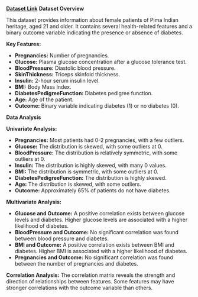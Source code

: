 **[Dataset Link](https://www.kaggle.com/datasets/mathchi/diabetes-data-set/data)**
**Dataset Overview**

This dataset provides information about female patients of Pima Indian heritage, aged 21 and older. It contains several health-related features and a binary outcome variable indicating the presence or absence of diabetes.

**Key Features:**

* **Pregnancies:** Number of pregnancies.
* **Glucose:** Plasma glucose concentration after a glucose tolerance test.
* **BloodPressure:** Diastolic blood pressure.
* **SkinThickness:** Triceps skinfold thickness.
* **Insulin:** 2-hour serum insulin level.
* **BMI:** Body Mass Index.
* **DiabetesPedigreeFunction:** Diabetes pedigree function.
* **Age:** Age of the patient.
* **Outcome:** Binary variable indicating diabetes (1) or no diabetes (0).

**Data Analysis**

**Univariate Analysis:**
* **Pregnancies:** Most patients had 0-2 pregnancies, with a few outliers.
* **Glucose:** The distribution is skewed, with some outliers at 0.
* **BloodPressure:** The distribution is relatively symmetric, with some outliers at 0.
* **Insulin:** The distribution is highly skewed, with many 0 values.
* **BMI:** The distribution is symmetric, with some outliers at 0.
* **DiabetesPedigreeFunction:** The distribution is highly skewed.
* **Age:** The distribution is skewed, with some outliers.
* **Outcome:** Approximately 65% of patients do not have diabetes.

**Multivariate Analysis:**
* **Glucose and Outcome:** A positive correlation exists between glucose levels and diabetes. Higher glucose levels are associated with a higher likelihood of diabetes.
* **BloodPressure and Outcome:** No significant correlation was found between blood pressure and diabetes.
* **BMI and Outcome:** A positive correlation exists between BMI and diabetes. Higher BMI is associated with a higher likelihood of diabetes.
* **Pregnancies and Outcome:** No significant correlation was found between the number of pregnancies and diabetes.

**Correlation Analysis:**
The correlation matrix reveals the strength and direction of relationships between features. Some features may have stronger correlations with the outcome variable than others.
